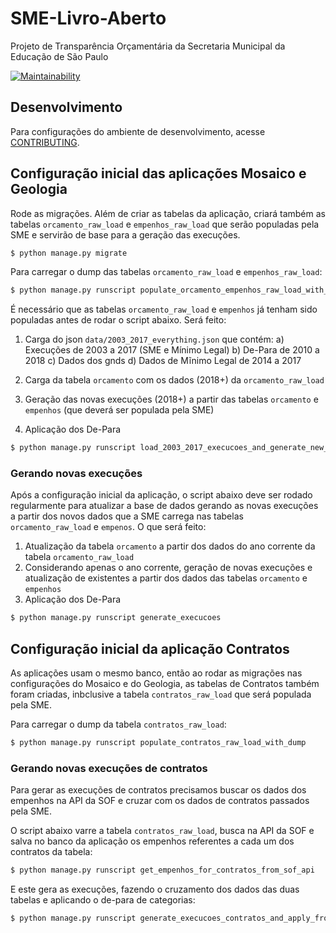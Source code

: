 # SME-Livro-Aberto
Projeto de Transparência Orçamentária da Secretaria Municipal da Educação de São Paulo

[![Maintainability](https://api.codeclimate.com/v1/badges/e03a41104c1e2a928c2e/maintainability)](https://codeclimate.com/github/prefeiturasp/SME-Livro-Aberto/maintainability)

## Desenvolvimento

Para configurações do ambiente de desenvolvimento, acesse [CONTRIBUTING](CONTRIBUTING.md).

## Configuração inicial das aplicações Mosaico e Geologia

Rode as migrações. Além de criar as tabelas da aplicação, criará também as tabelas `orcamento_raw_load` e `empenhos_raw_load` que serão populadas pela SME e servirão de base para a geração das execuções.

```bash
$ python manage.py migrate
```

Para carregar o dump das tabelas `orcamento_raw_load` e `empenhos_raw_load`:
```bash
$ python manage.py runscript populate_orcamento_empenhos_raw_load_with_dump
```

É necessário que as tabelas `orcamento_raw_load` e `empenhos` já tenham sido populadas antes de rodar o script abaixo. Será feito:

1) Carga do json `data/2003_2017_everything.json` que contém:
  a) Execuções de 2003 a 2017 (SME e Mínimo Legal)
  b) De-Para de 2010 a 2018
  c) Dados dos gnds
  d) Dados de Mĩnimo Legal de 2014 a 2017

2) Carga da tabela `orcamento` com os dados (2018+) da `orcamento_raw_load`

3) Geração das novas execuções (2018+) a partir das tabelas `orcamento` e `empenhos` (que deverá ser populada pela SME)

4) Aplicação dos De-Para
```bash
$ python manage.py runscript load_2003_2017_execucoes_and_generate_new_ones
```

### Gerando novas execuções

Após a configuração inicial da aplicação, o script abaixo deve ser rodado regularmente para atualizar a base de dados gerando as novas execuções a partir dos novos dados que a SME carrega nas tabelas `orcamento_raw_load` e `empenos`. O que será feito:
1) Atualização da tabela `orcamento` a partir dos dados do ano corrente da tabela `orcamento_raw_load`
2) Considerando apenas o ano corrente, geração de novas execuções e atualização de existentes a partir dos dados das tabelas `orcamento` e `empenhos`
3) Aplicação dos De-Para
```bash
$ python manage.py runscript generate_execucoes
```

## Configuração inicial da aplicação Contratos

As aplicações usam o mesmo banco, então ao rodar as migrações nas configurações do Mosaico e do Geologia, as tabelas de Contratos também foram criadas, inbclusive a tabela `contratos_raw_load` que será populada pela SME.

Para carregar o dump da tabela `contratos_raw_load`:
```bash
$ python manage.py runscript populate_contratos_raw_load_with_dump
```

### Gerando novas execuções de contratos

Para gerar as execuções de contratos precisamos buscar os dados dos empenhos na API da SOF e cruzar com os dados de contratos passados pela SME.

O script abaixo varre a tabela `contratos_raw_load`, busca na API da SOF e salva no banco da aplicação os empenhos referentes a cada um dos contratos da tabela:
```bash
$ python manage.py runscript get_empenhos_for_contratos_from_sof_api
```

E este gera as execuções, fazendo o cruzamento dos dados das duas tabelas e aplicando o de-para de categorias:
```bash
$ python manage.py runscript generate_execucoes_contratos_and_apply_fromto
```
